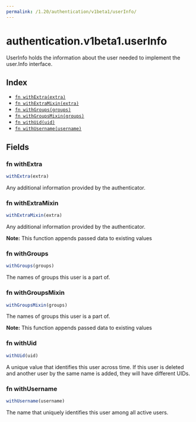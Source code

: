 ```yaml
---
permalink: /1.20/authentication/v1beta1/userInfo/
---
```


# authentication.v1beta1.userInfo

UserInfo holds the information about the user needed to implement the user.Info interface.

## Index

* [`fn withExtra(extra)`](#fn-withextra)
* [`fn withExtraMixin(extra)`](#fn-withextramixin)
* [`fn withGroups(groups)`](#fn-withgroups)
* [`fn withGroupsMixin(groups)`](#fn-withgroupsmixin)
* [`fn withUid(uid)`](#fn-withuid)
* [`fn withUsername(username)`](#fn-withusername)

## Fields

### fn withExtra

```ts
withExtra(extra)
```

Any additional information provided by the authenticator.

### fn withExtraMixin

```ts
withExtraMixin(extra)
```

Any additional information provided by the authenticator.

**Note:** This function appends passed data to existing values

### fn withGroups

```ts
withGroups(groups)
```

The names of groups this user is a part of.

### fn withGroupsMixin

```ts
withGroupsMixin(groups)
```

The names of groups this user is a part of.

**Note:** This function appends passed data to existing values

### fn withUid

```ts
withUid(uid)
```

A unique value that identifies this user across time. If this user is deleted and another user by the same name is added, they will have different UIDs.

### fn withUsername

```ts
withUsername(username)
```

The name that uniquely identifies this user among all active users.